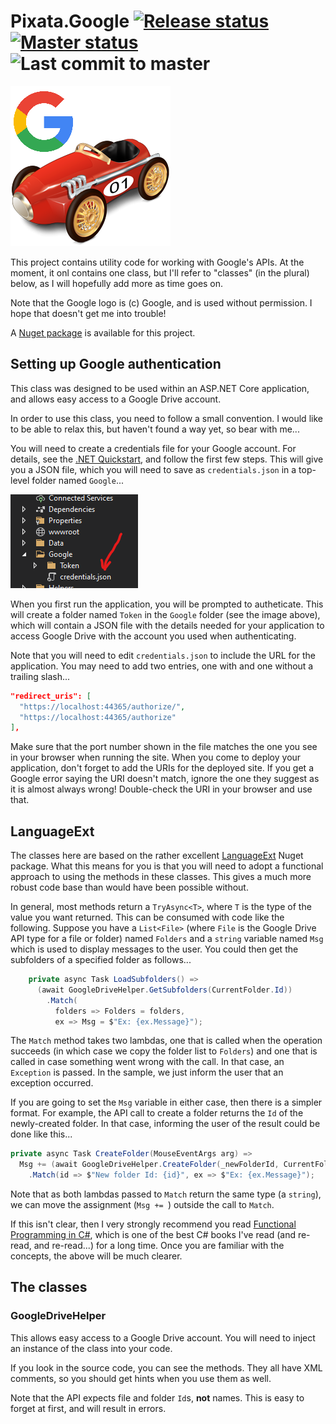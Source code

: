 # Pixata.Google [![Release status](https://github.com/MrYossu/Pixata.Google/workflows/release/badge.svg)](https://github.com/MrYossu/Pixata.Google/actions?query=workflow%3Arelease) [![Master status](https://github.com/MrYossu/Pixata.Google/workflows/master/badge.svg)](https://github.com/MrYossu/Pixata.Google/actions?query=workflow%3Amaster) ![Last commit to master](https://img.shields.io/github/last-commit/MrYossu/Pixata.Google/master)

![Pixata](https://github.com/MrYossu/Pixata.Utilities/blob/master/Pixata.Google/Icon/PixataGoogle.png "Pixata")

This project contains utility code for working with Google's APIs. At the moment, it onl contains one class, but I'll refer to "classes" (in the plural) below, as I will hopefully add more as time goes on.

Note that the Google logo is (c) Google, and is used without permission. I hope that doesn't get me into trouble!

A [Nuget package](https://www.nuget.org/packages/Pixata.Blazor.LanguageExtComponents/) is available for this project.

## Setting up Google authentication

This class was designed to be used within an ASP.NET Core application, and allows easy access to a Google Drive account.

In order to use this class, you need to follow a small convention. I would like to be able to relax this, but haven't found a way yet, so bear with me...

You will need to create a credentials file for your Google account. For details, see the [.NET Quickstart](https://developers.google.com/drive/api/v3/quickstart/dotnet), and follow the first few steps. This will give you a JSON file, which you will need to save as `credentials.json` in a top-level folder named `Google`...

![Pixata](https://github.com/MrYossu/Pixata.Utilities/raw/master/Pixata.Google/Icon/GoogleFolder.png "A false match") 

When you first run the application, you will be prompted to autheticate. This will create a folder named `Token` in the `Google` folder (see the image above), which will contain a JSON file with the details needed for your application to access Google Drive with the account you used when authenticating.

Note that you will need to edit `credentials.json` to include the URL for the application. You may need to add two entries, one with and one without a trailing slash...

```json
"redirect_uris": [
  "https://localhost:44365/authorize/",
  "https://localhost:44365/authorize"
],
```

Make sure that the port number shown in the file matches the one you see in your browser when running the site. When you come to deploy your application, don't forget to add the URIs for the deployed site. If you get a Google error saying the URI doesn't match, ignore the one they suggest as it is almost always wrong! Double-check the URI in your browser and use that.

## LanguageExt
The classes here are based on the rather excellent [LanguageExt](https://github.com/louthy/language-ext/) Nuget package. What this means for you is that you will need to adopt a functional approach to using the methods in these classes. This gives a much more robust code base than would have been possible without.

In general, most methods return a `TryAsync<T>`, where `T` is the type of the value you want returned. This can be consumed with code like the following. Suppose you have a `List<File>` (where `File` is the Google Drive API type for a file or folder) named `Folders` and a `string` variable named `Msg` which is used to display messages to the user. You could then get the subfolders of a specified folder as follows...

```c#
    private async Task LoadSubfolders() =>
      (await GoogleDriveHelper.GetSubfolders(CurrentFolder.Id))
        .Match(
          folders => Folders = folders,
          ex => Msg = $"Ex: {ex.Message}");
```

The `Match` method takes two lambdas, one that is called when the operation succeeds (in which case we copy the folder list to `Folders`) and one that is called in case something went wrong with the call. In that case, an `Exception` is passed. In the sample, we just inform the user that an exception occurred.

If you are going to set the `Msg` variable in either case, then there is a simpler format. For example, the API call to create a folder returns the `Id` of the newly-created folder. In that case, informing the user of the result could be done like this...

```c#
private async Task CreateFolder(MouseEventArgs arg) =>
  Msg += (await GoogleDriveHelper.CreateFolder(_newFolderId, CurrentFolder.Id))
    .Match(id => $"New folder Id: {id}", ex => $"Ex: {ex.Message}");
```

Note that as both lambdas passed to `Match` return the same type (a `string`), we can move the assignment (`Msg += `) outside the call to `Match`.

If this isn't clear, then I very strongly recommend you read [Functional Programming in C#](https://www.manning.com/books/functional-programming-in-c-sharp?query=functional%20programming%20c#), which is one of the best C# books I've read (and re-read, and re-read...) for a long time. Once you are familiar with the concepts, the above will be much clearer.

## The classes
### GoogleDriveHelper
This allows easy access to a Google Drive account. You will need to inject an instance of the class into your code.

If you look in the source code, you can see the methods. They all have XML comments, so you should get hints when you use them as well.

Note that the API expects file and folder `Id`s, **not** names. This is easy to forget at first, and will result in errors.